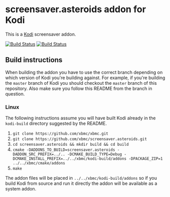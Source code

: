 # screensaver.asteroids addon for Kodi

This is a [Kodi](http://kodi.tv) screensaver addon.

[![Build Status](https://travis-ci.org/xbmc/screensaver.asteroids.svg?branch=master)](https://travis-ci.org/xbmc/screensaver.asteroids)
[![Build Status](https://ci.appveyor.com/api/projects/status/github/xbmc/screensaver.asteroids?svg=true)](https://ci.appveyor.com/project/xbmc/screensaver-asteroids)

## Build instructions

When building the addon you have to use the correct branch depending on which version of Kodi you're building against. 
For example, if you're building the `master` branch of Kodi you should checkout the `master` branch of this repository. 
Also make sure you follow this README from the branch in question.

### Linux

The following instructions assume you will have built Kodi already in the `kodi-build` directory 
suggested by the README.

1. `git clone https://github.com/xbmc/xbmc.git`
2. `git clone https://github.com/xbmc/screensaver.asteroids.git`
3. `cd screensaver.asteroids && mkdir build && cd build`
4. `cmake -DADDONS_TO_BUILD=screensaver.asteroids -DADDON_SRC_PREFIX=../.. -DCMAKE_BUILD_TYPE=Debug -DCMAKE_INSTALL_PREFIX=../../xbmc/kodi-build/addons -DPACKAGE_ZIP=1 ../../xbmc/cmake/addons`
5. `make`

The addon files will be placed in `../../xbmc/kodi-build/addons` so if you build Kodi from source and run it directly 
the addon will be available as a system addon.
